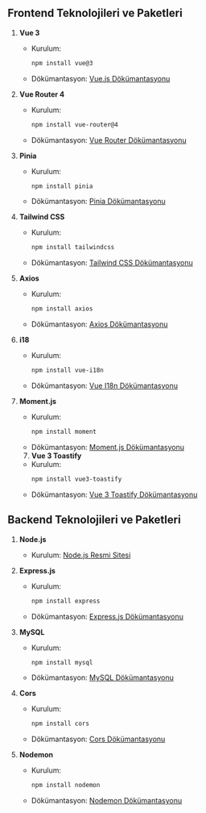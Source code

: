 ## Frontend Teknolojileri ve Paketleri

1. **Vue 3**
   - Kurulum: 
     ```bash
     npm install vue@3
     ```
   - Dökümantasyon: [Vue.js Dökümantasyonu](https://vuejs.org/v2/guide/)

2. **Vue Router 4**
   - Kurulum: 
     ```bash
     npm install vue-router@4
     ```
   - Dökümantasyon: [Vue Router Dökümantasyonu](https://next.router.vuejs.org/)

3. **Pinia**
   - Kurulum: 
     ```bash
     npm install pinia
     ```
   - Dökümantasyon: [Pinia Dökümantasyonu](https://pinia.esm.dev/)

4. **Tailwind CSS**
   - Kurulum: 
     ```bash
     npm install tailwindcss
     ```
   - Dökümantasyon: [Tailwind CSS Dökümantasyonu](https://tailwindcss.com/docs)

5. **Axios**
   - Kurulum: 
     ```bash
     npm install axios
     ```
   - Dökümantasyon: [Axios Dökümantasyonu](https://axios-http.com/docs/intro)

6. **i18**
   - Kurulum: 
     ```bash
     npm install vue-i18n
     ```
   - Dökümantasyon: [Vue I18n Dökümantasyonu](https://vue-i18n.intlify.dev/)

7. **Moment.js**
   - Kurulum: 
     ```bash
     npm install moment
     ```
   - Dökümantasyon: [Moment.js Dökümantasyonu](https://momentjs.com/docs/)

   7. **Vue 3 Toastify**
   - Kurulum: 
     ```bash
     npm install vue3-toastify
     ```
   - Dökümantasyon: [Vue 3 Toastify Dökümantasyonu](https://www.npmjs.com/package/vue3-toastify)

## Backend Teknolojileri ve Paketleri

1. **Node.js**
   - Kurulum: [Node.js Resmi Sitesi](https://nodejs.org/)

2. **Express.js**
   - Kurulum: 
     ```bash
     npm install express
     ```
   - Dökümantasyon: [Express.js Dökümantasyonu](https://expressjs.com/)

3. **MySQL**
   - Kurulum: 
     ```bash
     npm install mysql
     ```
    - Dökümantasyon: [MySQL Dökümantasyonu](https://www.npmjs.com/package/mysql)   

4. **Cors**
   - Kurulum: 
     ```bash
     npm install cors
     ```
   - Dökümantasyon: [Cors Dökümantasyonu](https://www.npmjs.com/package/cors)

5. **Nodemon**
   - Kurulum: 
     ```bash
     npm install nodemon
     ```
   - Dökümantasyon: [Nodemon Dökümantasyonu](https://nodemon.io/)